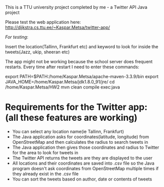 This is a TTU university project completed by me - a Twitter API Java project

Please test the web application here: http://dijkstra.cs.ttu.ee/~Kaspar.Metsa/twitter-app/

*For testing*: 

Insert the location(Tallinn, Frankfurt etc) and keyword to look for inside the tweets(Jazz, ukip, sheeran etc)

The app might not be working because the school server does frequent restarts.
Every time after restart I need to enter these commands:

export PATH=$PATH:/home/Kaspar.Metsa/apache-maven-3.3.9/bin
export JAVA_HOME=/home/Kaspar.Metsa/jdk1.8.0_91/jre/
cd /home/Kaspar.Metsa/HW2
mvn clean compile exec:java

Requirements for the Twitter app: (all these features are working)
==============
* You can select any location name(ie Tallinn, Frankfurt)
* The Java application asks for coordinates(latitude, longitude) from OpenStreetMap and then calculates the radius to search tweets in
* The Java application then gives those coordinates and radius to Twitter for the area to look for tweets in
* The Twitter API returns the tweets are they are displayed to the user
* All locations and their coordinates are saved into .csv file so the Java program doesn't ask coordinates from OpenStreetMap multiple times if they already exist in the .csv file
* You can sort the tweets based on author, date or contents of tweets
